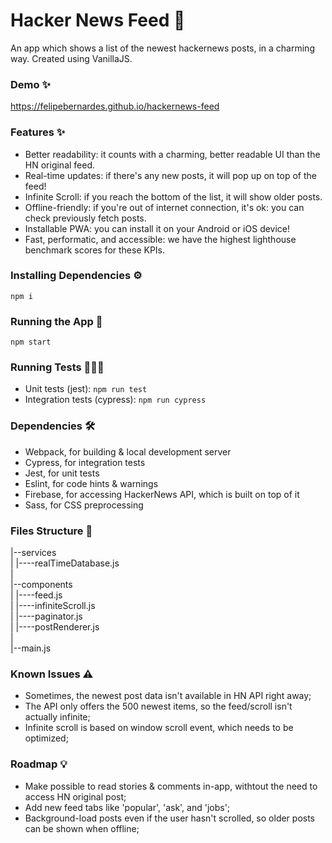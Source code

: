 # Hacker News Feed 📙
An app which shows a list of the newest hackernews posts, in a charming way. Created using VanillaJS.


### Demo ✨
https://felipebernardes.github.io/hackernews-feed


### Features ✨
- Better readability: it counts with a charming, better readable UI than the HN original feed.
- Real-time updates: if there's any new posts, it will pop up on top of the feed!
- Infinite Scroll: if you reach the bottom of the list, it will show older posts.
- Offline-friendly: if you're out of internet connection, it's ok: you can check previously fetch posts.
- Installable PWA: you can install it on your Android or iOS device!
- Fast, performatic, and accessible: we have the highest lighthouse benchmark scores for these KPIs.


### Installing Dependencies ⚙️
```npm i```


### Running the App 🚀
```npm start```


### Running Tests 👩🏽‍💻
- Unit tests (jest): ```npm run test```
- Integration tests (cypress): ```npm run cypress```


### Dependencies 🛠
- Webpack, for building & local development server
- Cypress, for integration tests
- Jest, for unit tests
- Eslint, for code hints & warnings
- Firebase, for accessing HackerNews API, which is built on top of it
- Sass, for CSS preprocessing


### Files Structure 📂
|--services<br/>
|  |----realTimeDatabase.js<br/>
|<br/>
|--components<br/>
|  |----feed.js<br/>
|  |----infiniteScroll.js<br/>
|  |----paginator.js<br/>
|  |----postRenderer.js<br/>
|<br/>
|--main.js<br/>


### Known Issues ⚠️
- Sometimes, the newest post data isn't available in HN API right away;
- The API only offers the 500 newest items, so the feed/scroll isn't actually infinite;
- Infinite scroll is based on window scroll event, which needs to be optimized;


### Roadmap 💡
- Make possible to read stories & comments in-app, withtout the need to access HN original post;
- Add new feed tabs like 'popular', 'ask', and 'jobs';
- Background-load posts even if the user hasn't scrolled, so older posts can be shown when offline;